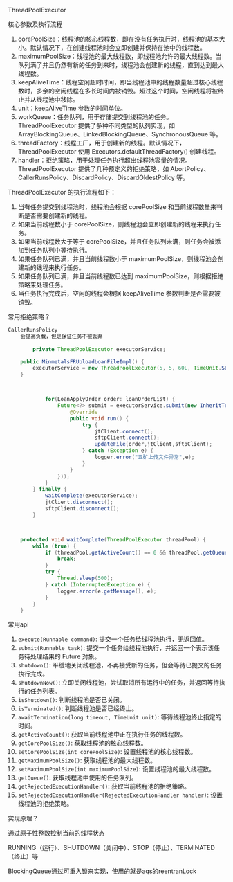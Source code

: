 ThreadPoolExecutor



核心参数及执行流程



1. corePoolSize：线程池的核心线程数，即在没有任务执行时，线程池的基本大小。默认情况下，在创建线程池时会立即创建并保持在池中的线程数。
2. maximumPoolSize：线程池的最大线程数，即线程池允许的最大线程数。当队列满了并且仍然有新的任务到来时，线程池会创建新的线程，直到达到最大线程数。
3. keepAliveTime：线程空闲超时时间，即当线程池中的线程数量超过核心线程数时，多余的空闲线程在多长时间内被销毁。超过这个时间，空闲线程将被终止并从线程池中移除。
4. unit：keepAliveTime 参数的时间单位。
5. workQueue：任务队列，用于存储提交到线程池的任务。ThreadPoolExecutor 提供了多种不同类型的队列实现，如 ArrayBlockingQueue、LinkedBlockingQueue、SynchronousQueue 等。
6. threadFactory：线程工厂，用于创建新的线程。默认情况下，ThreadPoolExecutor 使用 Executors.defaultThreadFactory() 创建线程。
7. handler：拒绝策略，用于处理任务执行超出线程池容量的情况。ThreadPoolExecutor 提供了几种预定义的拒绝策略，如 AbortPolicy、CallerRunsPolicy、DiscardPolicy、DiscardOldestPolicy 等。

ThreadPoolExecutor 的执行流程如下：

1. 当有任务提交到线程池时，线程池会根据 corePoolSize 和当前线程数量来判断是否需要创建新的线程。
2. 如果当前线程数小于 corePoolSize，则线程池会立即创建新的线程来执行任务。
3. 如果当前线程数大于等于 corePoolSize，并且任务队列未满，则任务会被添加到任务队列中等待执行。
4. 如果任务队列已满，并且当前线程数小于 maximumPoolSize，则线程池会创建新的线程来执行任务。
5. 如果任务队列已满，并且当前线程数已达到 maximumPoolSize，则根据拒绝策略来处理任务。
6. 当任务执行完成后，空闲的线程会根据 keepAliveTime 参数判断是否需要被销毁。



常用拒绝策略？

```java
CallerRunsPolicy
    会提高负载，但是保证任务不被丢弃
    
    	private ThreadPoolExecutor executorService;

	public MinmetalsFRUploadLoanFileImpl() {
		executorService = new ThreadPoolExecutor(5, 5, 60L, TimeUnit.SECONDS, new ArrayBlockingQueue<>(50),new ThreadPoolExecutor.CallerRunsPolicy());
	}



			for(LoanApplyOrder order: loanOrderList) {
				Future<?> submit = executorService.submit(new InheritTraceNoRunableWrapper(new Runnable() {
					@Override
					public void run() {
						try {
							jtClient.connect();
							sftpClient.connect();
							updateFile(order,jtClient,sftpClient);
						} catch (Exception e) {
							logger.error("五矿上传文件异常",e);
						}
					}
				}));
			}
		} finally {
			waitComplete(executorService);
			jtClient.disconnect();
			sftpClient.disconnect();
		}



	protected void waitComplete(ThreadPoolExecutor threadPool) {
		while (true) {
			if (threadPool.getActiveCount() == 0 && threadPool.getQueue().size() == 0) {
				break;
			}
			try {
				Thread.sleep(500);
			} catch (InterruptedException e) {
				logger.error(e.getMessage(), e);
			}
		}
	}
```



常用api

1. `execute(Runnable command)`: 提交一个任务给线程池执行，无返回值。
2. `submit(Runnable task)`: 提交一个任务给线程池执行，并返回一个表示该任务待处理结果的 Future 对象。
3. `shutdown()`: 平缓地关闭线程池，不再接受新的任务，但会等待已提交的任务执行完成。
4. `shutdownNow()`: 立即关闭线程池，尝试取消所有运行中的任务，并返回等待执行的任务列表。
5. `isShutdown()`: 判断线程池是否已关闭。
6. `isTerminated()`: 判断线程池是否已经终止。
7. `awaitTermination(long timeout, TimeUnit unit)`: 等待线程池终止指定的时间。
8. `getActiveCount()`: 获取当前线程池中正在执行任务的线程数。
9. `getCorePoolSize()`: 获取线程池的核心线程数。
10. `setCorePoolSize(int corePoolSize)`: 设置线程池的核心线程数。
11. `getMaximumPoolSize()`: 获取线程池的最大线程数。
12. `setMaximumPoolSize(int maximumPoolSize)`: 设置线程池的最大线程数。
13. `getQueue()`: 获取线程池中使用的任务队列。
14. `getRejectedExecutionHandler()`: 获取当前线程池的拒绝策略。
15. `setRejectedExecutionHandler(RejectedExecutionHandler handler)`: 设置线程池的拒绝策略。





实现原理？

通过原子性整数控制当前的线程状态


RUNNING（运行）、SHUTDOWN（关闭中）、STOP（停止）、TERMINATED（终止）等

BlockingQueue通过可重入锁来实现，使用的就是aqs的reentranLock

